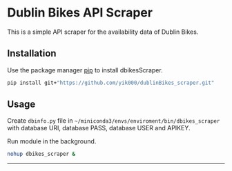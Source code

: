 # Dublin Bikes API Scraper

This is a simple API scraper for the availability data of Dublin Bikes.


## Installation  

Use the package manager [pip](https://pip.pypa.io/en/stable/) to install dbikesScraper.

```bash
pip install git+"https://github.com/yik000/dublinBikes_scraper.git"
```


## Usage
Create `dbinfo.py` file in `~/miniconda3/envs/enviroment/bin/dbikes_scraper` with database URI, database PASS, database USER and APIKEY.

Run module in the background.

```bash
nohup dbikes_scraper &
```

***
